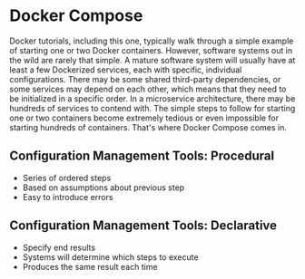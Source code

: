 # Docker Compose

Docker tutorials, including this one, typically walk through a simple example of starting one or two Docker containers. However, software systems out in the wild are rarely that simple. A mature software system will usually have at least a few Dockerized services, each with specific, individual configurations. There may be some shared third-party dependencies, or some services may depend on each other, which means that they need to be initialized in a specific order. In a microservice architecture, there may be hundreds of services to contend with. The simple steps to follow for starting one or two containers become extremely tedious or even impossible for starting hundreds of containers. That's where Docker Compose comes in.

## Configuration Management Tools: Procedural

* Series of ordered steps
* Based on assumptions about previous step
* Easy to introduce errors

## Configuration Management Tools: Declarative

* Specify end results
* Systems will determine which steps to execute
* Produces the same result each time
